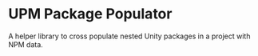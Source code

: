 # UPM Package Populator

A helper library to cross populate nested Unity packages in a project with NPM data.
